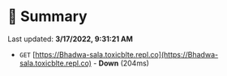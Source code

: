 # 📖 Summary
Last updated: **3/17/2022, 9:31:21 AM**

- `GET` [https://Bhadwa-sala.toxicblte.repl.co](https://Bhadwa-sala.toxicblte.repl.co) - **Down** (204ms)
